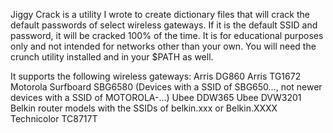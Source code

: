 Jiggy Crack is a utility I wrote to create dictionary files that will crack the default passwords of select wireless gateways. If it is the default SSID and password, it will be cracked 100% of the time. It is for educational purposes only and not intended for networks other than your own.
You will need the crunch utility installed and in your $PATH as well.

It supports the following wireless gateways:
Arris DG860
Arris TG1672
Motorola Surfboard SBG6580 (Devices with a SSID of SBG650..., not newer devices with a SSID of MOTOROLA-...)
Ubee DDW365
Ubee DVW3201
Belkin router models with the SSIDs of belkin.xxx or Belkin.XXXX
Technicolor TC8717T
